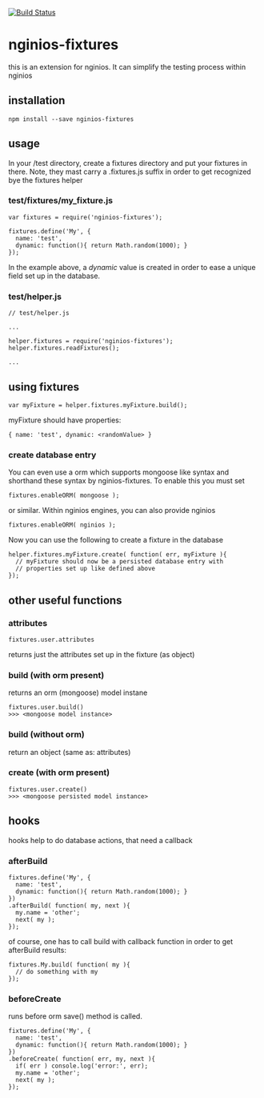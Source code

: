 [![Build Status](https://travis-ci.org/tastenwerk/nginios-fixtures.png)](https://travis-ci.org/tastenwerk/nginios-fixtures)

# nginios-fixtures

this is an extension for nginios. It can simplify the testing process
within nginios

## installation

    npm install --save nginios-fixtures

## usage

In your /test directory, create a fixtures directory and put
your fixtures in there. Note, they mast carry a .fixtures.js suffix
in order to get recognized bye the fixtures helper

### test/fixtures/my_fixture.js

    var fixtures = require('nginios-fixtures');
    
    fixtures.define('My', {
      name: 'test',
      dynamic: function(){ return Math.random(1000); }
    });

In the example above, a *dynamic* value is created in order to ease a
unique field set up in the database.

### test/helper.js

    // test/helper.js
    
    ...

    helper.fixtures = require('nginios-fixtures');
    helper.fixtures.readFixtures();
    
    ...

## using fixtures

    var myFixture = helper.fixtures.myFixture.build();

myFixture should have properties:

    { name: 'test', dynamic: <randomValue> }

### create database entry

You can even use a orm which supports mongoose like syntax and shorthand
these syntax by nginios-fixtures. To enable this you must set

    fixtures.enableORM( mongoose );

or similar. Within nginios engines, you can also provide nginios 

    fixtures.enableORM( nginios );

Now you can use the following to create a fixture in the database

    helper.fixtures.myFixture.create( function( err, myFixture ){
      // myFixture should now be a persisted database entry with
      // properties set up like defined above
    });

## other useful functions

### attributes

    fixtures.user.attributes

returns just the attributes set up in the fixture (as object)

### build (with orm present)

returns an orm (mongoose) model instane

    fixtures.user.build()
    >>> <mongoose model instance>

### build (without orm)

return an object (same as: attributes)

### create (with orm present)

    fixtures.user.create()
    >>> <mongoose persisted model instance>

## hooks

hooks help to do database actions, that need a callback

### afterBuild

    fixtures.define('My', {
      name: 'test',
      dynamic: function(){ return Math.random(1000); }
    })
    .afterBuild( function( my, next ){
      my.name = 'other';  
      next( my );
    });

of course, one has to call build with callback function in order
to get afterBuild results:

    fixtures.My.build( function( my ){
      // do something with my
    });

### beforeCreate

runs before orm save() method is called.

    fixtures.define('My', {
      name: 'test',
      dynamic: function(){ return Math.random(1000); }
    })
    .beforeCreate( function( err, my, next ){
      if( err ) console.log('error:', err);
      my.name = 'other';  
      next( my );
    });

